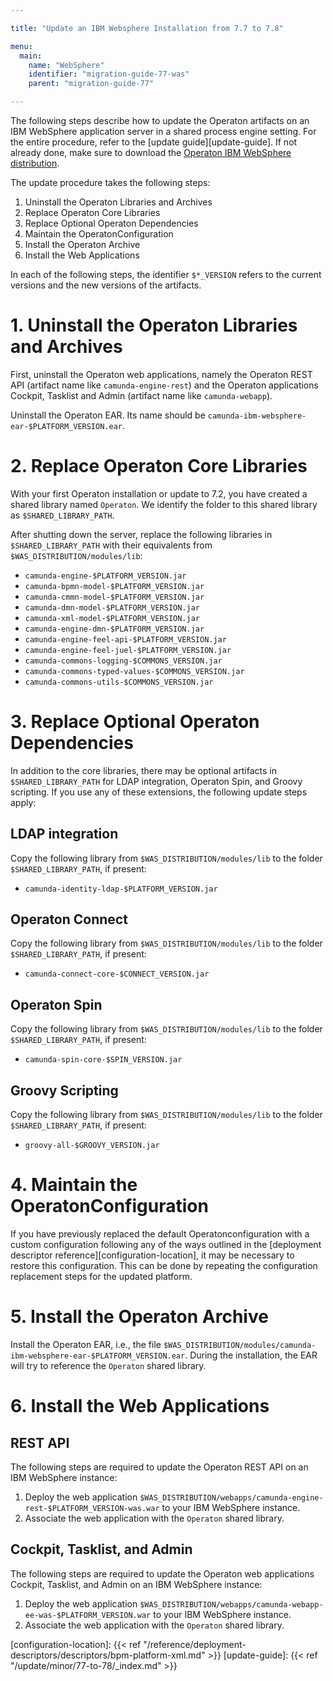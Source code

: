 ```yaml
---

title: "Update an IBM Websphere Installation from 7.7 to 7.8"

menu:
  main:
    name: "WebSphere"
    identifier: "migration-guide-77-was"
    parent: "migration-guide-77"

---
```



The following steps describe how to update the Operaton artifacts on an IBM WebSphere application server in a shared process engine setting. For the entire procedure, refer to the [update guide][update-guide]. If not already done, make sure to download the [Operaton IBM WebSphere distribution](https://artifacts.camunda.com/artifactory/internal/org/camunda/bpm/websphere/camunda-bpm-websphere/).

The update procedure takes the following steps:

1. Uninstall the Operaton Libraries and Archives
2. Replace Operaton Core Libraries
3. Replace Optional Operaton Dependencies
4. Maintain the OperatonConfiguration
5. Install the Operaton Archive
6. Install the Web Applications

In each of the following steps, the identifier `$*_VERSION` refers to the current versions and the new versions of the artifacts.

# 1. Uninstall the Operaton Libraries and Archives

First, uninstall the Operaton web applications, namely the Operaton REST API (artifact name like `camunda-engine-rest`) and the Operaton applications Cockpit, Tasklist and Admin (artifact name like `camunda-webapp`).

Uninstall the Operaton EAR. Its name should be `camunda-ibm-websphere-ear-$PLATFORM_VERSION.ear`.

# 2. Replace Operaton Core Libraries

With your first Operaton installation or update to 7.2, you have created a shared library named `Operaton`. We identify the folder to this shared library as `$SHARED_LIBRARY_PATH`.

After shutting down the server, replace the following libraries in `$SHARED_LIBRARY_PATH` with their equivalents from `$WAS_DISTRIBUTION/modules/lib`:

* `camunda-engine-$PLATFORM_VERSION.jar`
* `camunda-bpmn-model-$PLATFORM_VERSION.jar`
* `camunda-cmmn-model-$PLATFORM_VERSION.jar`
* `camunda-dmn-model-$PLATFORM_VERSION.jar`
* `camunda-xml-model-$PLATFORM_VERSION.jar`
* `camunda-engine-dmn-$PLATFORM_VERSION.jar`
* `camunda-engine-feel-api-$PLATFORM_VERSION.jar`
* `camunda-engine-feel-juel-$PLATFORM_VERSION.jar`
* `camunda-commons-logging-$COMMONS_VERSION.jar`
* `camunda-commons-typed-values-$COMMONS_VERSION.jar`
* `camunda-commons-utils-$COMMONS_VERSION.jar`

# 3. Replace Optional Operaton Dependencies

In addition to the core libraries, there may be optional artifacts in `$SHARED_LIBRARY_PATH` for LDAP integration, Operaton Spin, and Groovy scripting. If you use any of these extensions, the following update steps apply:

## LDAP integration

Copy the following library from `$WAS_DISTRIBUTION/modules/lib` to the folder `$SHARED_LIBRARY_PATH`, if present:

* `camunda-identity-ldap-$PLATFORM_VERSION.jar`

## Operaton Connect

Copy the following library from `$WAS_DISTRIBUTION/modules/lib` to the folder `$SHARED_LIBRARY_PATH`, if present:

* `camunda-connect-core-$CONNECT_VERSION.jar`

## Operaton Spin

Copy the following library from `$WAS_DISTRIBUTION/modules/lib` to the folder `$SHARED_LIBRARY_PATH`, if present:

* `camunda-spin-core-$SPIN_VERSION.jar`

## Groovy Scripting

Copy the following library from `$WAS_DISTRIBUTION/modules/lib` to the folder `$SHARED_LIBRARY_PATH`, if present:

* `groovy-all-$GROOVY_VERSION.jar`

# 4. Maintain the OperatonConfiguration

If you have previously replaced the default Operatonconfiguration with a custom configuration following any of the ways outlined in the [deployment descriptor reference][configuration-location], it may be necessary to restore this configuration. This can be done by repeating the configuration replacement steps for the updated platform.

# 5. Install the Operaton Archive

Install the Operaton EAR, i.e., the file `$WAS_DISTRIBUTION/modules/camunda-ibm-websphere-ear-$PLATFORM_VERSION.ear`. During the installation, the EAR will try to reference the `Operaton` shared library.

# 6. Install the Web Applications

## REST API

The following steps are required to update the Operaton REST API on an IBM WebSphere instance:

1. Deploy the web application `$WAS_DISTRIBUTION/webapps/camunda-engine-rest-$PLATFORM_VERSION-was.war` to your IBM WebSphere instance.
2. Associate the web application with the `Operaton` shared library.

## Cockpit, Tasklist, and Admin

The following steps are required to update the Operaton web applications Cockpit, Tasklist, and Admin on an IBM WebSphere instance:

1. Deploy the web application `$WAS_DISTRIBUTION/webapps/camunda-webapp-ee-was-$PLATFORM_VERSION.war` to your IBM WebSphere instance.
2. Associate the web application with the `Operaton` shared library.

[configuration-location]: {{< ref "/reference/deployment-descriptors/descriptors/bpm-platform-xml.md" >}}
[update-guide]: {{< ref "/update/minor/77-to-78/_index.md" >}}
